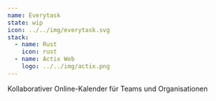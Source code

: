 ```yaml
---
name: Everytask
state: wip
icon: ../../img/everytask.svg
stack:
  - name: Rust
    icon: rust
  - name: Actix Web
    logo: ../../img/actix.png
---
```

Kollaborativer Online-Kalender für Teams und Organisationen